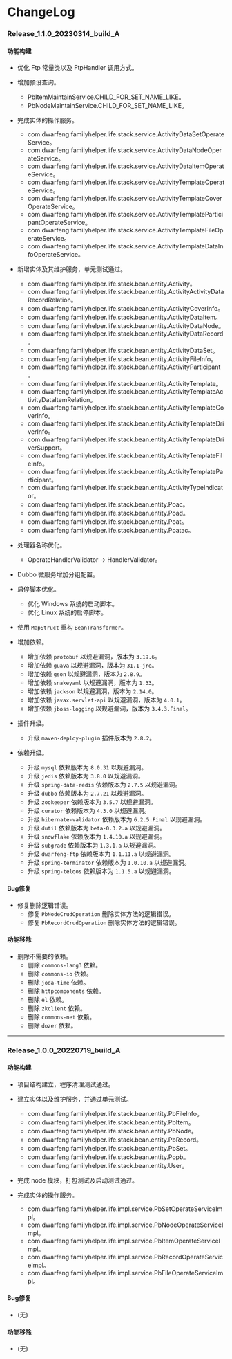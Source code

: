# ChangeLog

### Release_1.1.0_20230314_build_A

#### 功能构建

- 优化 Ftp 常量类以及 FtpHandler 调用方式。

- 增加预设查询。
  - PbItemMaintainService.CHILD_FOR_SET_NAME_LIKE。
  - PbNodeMaintainService.CHILD_FOR_SET_NAME_LIKE。

- 完成实体的操作服务。
  - com.dwarfeng.familyhelper.life.stack.service.ActivityDataSetOperateService。
  - com.dwarfeng.familyhelper.life.stack.service.ActivityDataNodeOperateService。
  - com.dwarfeng.familyhelper.life.stack.service.ActivityDataItemOperateService。
  - com.dwarfeng.familyhelper.life.stack.service.ActivityTemplateOperateService。
  - com.dwarfeng.familyhelper.life.stack.service.ActivityTemplateCoverOperateService。
  - com.dwarfeng.familyhelper.life.stack.service.ActivityTemplateParticipantOperateService。
  - com.dwarfeng.familyhelper.life.stack.service.ActivityTemplateFileOperateService。
  - com.dwarfeng.familyhelper.life.stack.service.ActivityTemplateDataInfoOperateService。

- 新增实体及其维护服务，单元测试通过。
  - com.dwarfeng.familyhelper.life.stack.bean.entity.Activity。
  - com.dwarfeng.familyhelper.life.stack.bean.entity.ActivityActivityDataRecordRelation。
  - com.dwarfeng.familyhelper.life.stack.bean.entity.ActivityCoverInfo。
  - com.dwarfeng.familyhelper.life.stack.bean.entity.ActivityDataItem。
  - com.dwarfeng.familyhelper.life.stack.bean.entity.ActivityDataNode。
  - com.dwarfeng.familyhelper.life.stack.bean.entity.ActivityDataRecord。
  - com.dwarfeng.familyhelper.life.stack.bean.entity.ActivityDataSet。
  - com.dwarfeng.familyhelper.life.stack.bean.entity.ActivityFileInfo。
  - com.dwarfeng.familyhelper.life.stack.bean.entity.ActivityParticipant。
  - com.dwarfeng.familyhelper.life.stack.bean.entity.ActivityTemplate。
  - com.dwarfeng.familyhelper.life.stack.bean.entity.ActivityTemplateActivityDataItemRelation。
  - com.dwarfeng.familyhelper.life.stack.bean.entity.ActivityTemplateCoverInfo。
  - com.dwarfeng.familyhelper.life.stack.bean.entity.ActivityTemplateDriverInfo。
  - com.dwarfeng.familyhelper.life.stack.bean.entity.ActivityTemplateDriverSupport。
  - com.dwarfeng.familyhelper.life.stack.bean.entity.ActivityTemplateFileInfo。
  - com.dwarfeng.familyhelper.life.stack.bean.entity.ActivityTemplateParticipant。
  - com.dwarfeng.familyhelper.life.stack.bean.entity.ActivityTypeIndicator。
  - com.dwarfeng.familyhelper.life.stack.bean.entity.Poac。
  - com.dwarfeng.familyhelper.life.stack.bean.entity.Poad。
  - com.dwarfeng.familyhelper.life.stack.bean.entity.Poat。
  - com.dwarfeng.familyhelper.life.stack.bean.entity.Poatac。

- 处理器名称优化。
  - OperateHandlerValidator -> HandlerValidator。

- Dubbo 微服务增加分组配置。

- 启停脚本优化。
  - 优化 Windows 系统的启动脚本。
  - 优化 Linux 系统的启停脚本。

- 使用 `MapStruct` 重构 `BeanTransformer`。

- 增加依赖。
  - 增加依赖 `protobuf` 以规避漏洞，版本为 `3.19.6`。
  - 增加依赖 `guava` 以规避漏洞，版本为 `31.1-jre`。
  - 增加依赖 `gson` 以规避漏洞，版本为 `2.8.9`。
  - 增加依赖 `snakeyaml` 以规避漏洞，版本为 `1.33`。
  - 增加依赖 `jackson` 以规避漏洞，版本为 `2.14.0`。
  - 增加依赖 `javax.servlet-api` 以规避漏洞，版本为 `4.0.1`。
  - 增加依赖 `jboss-logging` 以规避漏洞，版本为 `3.4.3.Final`。

- 插件升级。
  - 升级 `maven-deploy-plugin` 插件版本为 `2.8.2`。

- 依赖升级。
  - 升级 `mysql` 依赖版本为 `8.0.31` 以规避漏洞。
  - 升级 `jedis` 依赖版本为 `3.8.0` 以规避漏洞。
  - 升级 `spring-data-redis` 依赖版本为 `2.7.5` 以规避漏洞。
  - 升级 `dubbo` 依赖版本为 `2.7.21` 以规避漏洞。
  - 升级 `zookeeper` 依赖版本为 `3.5.7` 以规避漏洞。
  - 升级 `curator` 依赖版本为 `4.3.0` 以规避漏洞。
  - 升级 `hibernate-validator` 依赖版本为 `6.2.5.Final` 以规避漏洞。
  - 升级 `dutil` 依赖版本为 `beta-0.3.2.a` 以规避漏洞。
  - 升级 `snowflake` 依赖版本为 `1.4.10.a` 以规避漏洞。
  - 升级 `subgrade` 依赖版本为 `1.3.1.a` 以规避漏洞。
  - 升级 `dwarfeng-ftp` 依赖版本为 `1.1.11.a` 以规避漏洞。
  - 升级 `spring-terminator` 依赖版本为 `1.0.10.a` 以规避漏洞。
  - 升级 `spring-telqos` 依赖版本为 `1.1.5.a` 以规避漏洞。

#### Bug修复

- 修复删除逻辑错误。
  - 修复 `PbNodeCrudOperation` 删除实体方法的逻辑错误。
  - 修复 `PbRecordCrudOperation` 删除实体方法的逻辑错误。

#### 功能移除

- 删除不需要的依赖。
  - 删除 `commons-lang3` 依赖。
  - 删除 `commons-io` 依赖。
  - 删除 `joda-time` 依赖。
  - 删除 `httpcomponents` 依赖。
  - 删除 `el` 依赖。
  - 删除 `zkclient` 依赖。
  - 删除 `commons-net` 依赖。
  - 删除 `dozer` 依赖。

---

### Release_1.0.0_20220719_build_A

#### 功能构建

- 项目结构建立，程序清理测试通过。

- 建立实体以及维护服务，并通过单元测试。
  - com.dwarfeng.familyhelper.life.stack.bean.entity.PbFileInfo。
  - com.dwarfeng.familyhelper.life.stack.bean.entity.PbItem。
  - com.dwarfeng.familyhelper.life.stack.bean.entity.PbNode。
  - com.dwarfeng.familyhelper.life.stack.bean.entity.PbRecord。
  - com.dwarfeng.familyhelper.life.stack.bean.entity.PbSet。
  - com.dwarfeng.familyhelper.life.stack.bean.entity.Popb。
  - com.dwarfeng.familyhelper.life.stack.bean.entity.User。

- 完成 node 模块，打包测试及启动测试通过。

- 完成实体的操作服务。
  - com.dwarfeng.familyhelper.life.impl.service.PbSetOperateServiceImpl。
  - com.dwarfeng.familyhelper.life.impl.service.PbNodeOperateServiceImpl。
  - com.dwarfeng.familyhelper.life.impl.service.PbItemOperateServiceImpl。
  - com.dwarfeng.familyhelper.life.impl.service.PbRecordOperateServiceImpl。
  - com.dwarfeng.familyhelper.life.impl.service.PbFileOperateServiceImpl。

#### Bug修复

- (无)

#### 功能移除

- (无)
